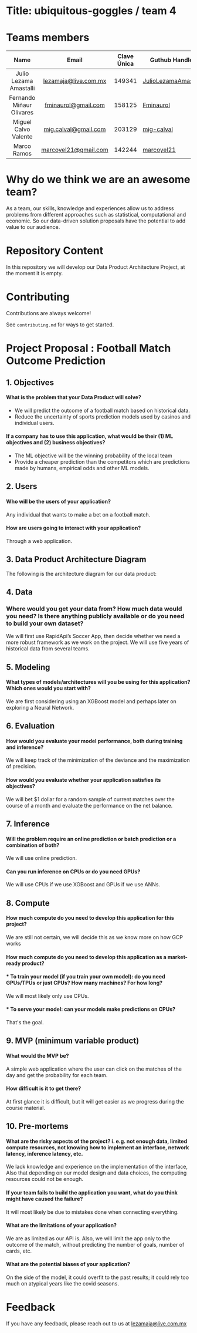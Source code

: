 # Title: ubiquitous-goggles / team 4

# Teams members 

|          Name          |         Email        | Clave Única | Guthub Handler                                                  |
|:----------------------:|:--------------------:|:-----------:|-----------------------------------------------------------------|
| Julio Lezama Amastalli | lezamaja@live.com.mx |    149341   | [JulioLezamaAmastalli](https://github.com/JulioLezamaAmastalli) |
|Fernando Miñaur Olivares| fminaurol@gmail.com  |    158125   | [Fminaurol](https://github.com/Fminaurol)                       |
| Miguel Calvo Valente   | mig.calval@gmail.com |    203129   | [mig-calval](https://github.com/mig-calval)                     |
| Marco Ramos            | marcoyel21@gmail.com |    142244   | [marcoyel21](https://github.com/marcoyel21)                     |

# Why do we think we are an awesome team?

As a team, our skills, knowledge and experiences allow us to address problems from different approaches such as statistical, computational and economic. So our data-driven solution proposals have the potential to add value to our audience.

# Repository Content 

In this repository we will develop our Data Product Architecture Project, at the moment it is empty.


# Contributing

Contributions are always welcome!

See `contributing.md` for ways to get started.

# Project Proposal : Football Match Outcome Prediction


## 1. Objectives
#### What is the problem that your Data Product will solve?
  * We will predict the outcome of a football match based on historical data.
  * Reduce the uncertainty of sports prediction models used by casinos and individual users.

#### If a company has to use this application, what would be their (1) ML objectives and (2) business objectives? 
  * The ML objective will be the winning probability of the local team
  * Provide a cheaper prediction than the competitors which are predictions made by humans, empirical odds and other ML models.

## 2. Users
#### Who will be the users of your application?
Any individual that wants to make a bet on a football match.

#### How are users going to interact with your application?
Through a web application.

## 3. Data Product Architecture Diagram
The following is the architecture diagram for our data product:

## 4. Data
### Where would you get your data from? How much data would you need? Is there anything publicly available or do you need to build your own dataset?
We will first use RapidApi’s Soccer App, then decide whether we need a more robust framework as we work on the project. We will use five years of historical data from several teams.

## 5. Modeling
#### What types of models/architectures will you be using for this application? Which ones would you start with?
We are first considering using an XGBoost model and perhaps later on exploring a Neural Network.

## 6. Evaluation
#### How would you evaluate your model performance, both during training and inference?
We will keep track of the minimization of the deviance and the maximization of precision.

#### How would you evaluate whether your application satisfies its objectives?
We will bet $1 dollar for a random sample of current matches over the course of a month and evaluate the performance on the net balance.

## 7. Inference
#### Will the problem require an online prediction or batch prediction or a combination of both?
We will use online prediction.

#### Can you run inference on CPUs or do you need GPUs?
We will use CPUs if we use XGBoost and GPUs if we use ANNs.

## 8. Compute
#### How much compute do you need to develop this application for this project?
We are still not certain, we will decide this as we know more on how GCP works

#### How much compute do you need to develop this application as a market-ready product?
#### *  To train your model (if you train your own model): do you need GPUs/TPUs or just CPUs? How many machines? For how long?
We will most likely only use CPUs.
#### *  To serve your model: can your models make predictions on CPUs?
That's the goal.

## 9. MVP (minimum variable product)
#### What would the MVP be?
A simple web application where the user can click on the matches of the day and get the probability for each team.

#### How difficult is it to get there?
At first glance it is difficult, but it will get easier as we progress during the course material.

## 10. Pre-mortems
#### What are the risky aspects of the project? i. e.g. not enough data, limited compute resources, not knowing how to implement an interface, network latency, inference latency, etc.
We lack knowledge and experience on the implementation of the interface, Also that depending on our model design and data choices, the computing resources could not be enough.

#### If your team fails to build the application you want, what do you think might have caused the failure?
It will most likely be due to mistakes done when connecting everything.

#### What are the limitations of your application? 
We are as limited as our API is. Also, we will limit the app only to the outcome of the match, without predicting the number of goals, number of cards, etc.

#### What are the potential biases of your application? 
On the side of the model, it could overfit to the past results; it could rely too much on atypical years like the covid seasons.


# Feedback

If you have any feedback, please reach out to us at lezamaja@live.com.mx

